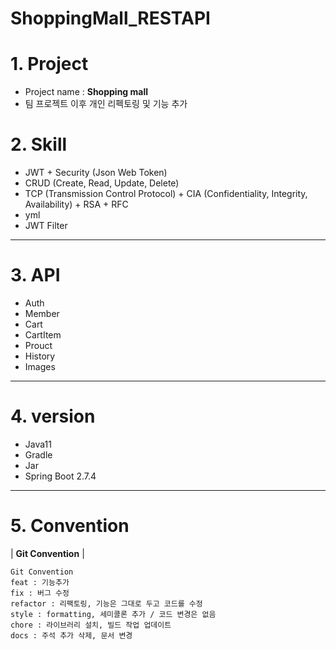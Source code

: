 # ShoppingMall_RESTAPI

<!--Header-->
# 1. Project
- Project name : **Shopping mall**
- 팀 프로젝트 이후 개인 리펙토링 및 기능 추가
# 2. Skill
- JWT + Security (Json Web Token)
- CRUD (Create, Read, Update, Delete)
- TCP (Transmission Control Protocol) + CIA (Confidentiality, Integrity, Availability) + RSA + RFC
- yml
- JWT Filter
---
# 3. API
- Auth
- Member
- Cart
- CartItem
- Prouct
- History
- Images
---
# 4. version
- Java11
- Gradle
- Jar
- Spring Boot 2.7.4
---
# 5. Convention
| **Git Convention** |
```text
Git Convention
feat : 기능추가
fix : 버그 수정
refactor : 리팩토링, 기능은 그대로 두고 코드를 수정
style : formatting, 세미콜론 추가 / 코드 변경은 없음
chore : 라이브러리 설치, 빌드 작업 업데이트
docs : 주석 추가 삭제, 문서 변경
```

